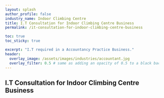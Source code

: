 ```yaml
---
layout: splash 
author_profile: false 
industry_name: Indoor Climbing Centre
title: I.T Consultation for Indoor Climbing Centre Business
permalink: /it-consultation-for-indoor-climbing-centre-business

toc: true
toc_sticky: true

excerpt: "I.T required in a Accountancy Practice Business."
header:
  overlay_image: /assets/images/industries/accountant.jpg
  overlay_filter: 0.5 # same as adding an opacity of 0.5 to a black background
---
```


## I.T Consultation for Indoor Climbing Centre Business